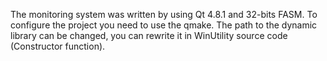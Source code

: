 The monitoring system was written by using Qt 4.8.1 and 32-bits FASM. 
To configure the project you need to use the qmake. 
The path to the dynamic library can be changed, you can rewrite it in WinUtility source code (Constructor function).
